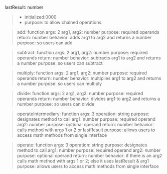 lastResult: number
>   * initialized:0000
>   * purpose: to allow chained operations


> add: function
>    args: 2
>        arg1, arg2: number
>            purpose: required operands
>    return: number
>    behavior: adds arg1 to arg2 and returns a number
>    purpose: so users can add


> subtract: function
>    args: 2
>        arg1, arg2: number
>            purpose: required operands
>    return: number
>    behavior: subtracts arg1 to arg2 and returns a number
>    purpose: so users can subtract


> multiply: function
>    args: 2
>        arg1, arg2: number
>            purpose: required operands
>    return: number
>    behavior: multiplies arg1 to arg2 and returns a number
>    purpose: so users can multiply


> divide: function
>    args: 2
>        arg1, arg2: number
>            purpose: required operands
>    return: number
>    behavior: divides arg1 to arg2 and returns a number
>    purpose: so users can divide


> operateIntermediary: function
>    args: 3
>        operation: string
>            purpose: designates method to call
>        arg1: number
>            purpose: required operand
>        arg2: number
>            purpose: optional operand
>    return: number
>    behavior: calls method with args 1 or 2 or lastResult
>    purpose: allows users to access math methods from single interface


> operate: function
>    args: 3
>        operation: string
>            purpose: designates method to call
>        arg1: number
>            purpose: required operand
>        arg2: number
>            purpose: optional operand
>    return: number
>    behavior: if there is an arg2 calls math method with args 1 or 2; else it uses lastResult & arg1
>    purpose: allows users to access math methods from single interface
